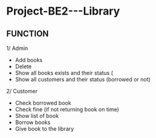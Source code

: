 # Project-BE2---Library

**FUNCTION**
---------------------------------------------------------
  1/ Admin
  - Add books
  - Delete
  - Show all books exists and their status (
  - Show all customers and their status (borrowed or not)

  2/ Customer
  - Check borrowed book
  - Check fine (if not returning book on time)
  - Show list of book
  - Borrow books
  - Give book to the library
